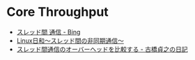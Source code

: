 Core Throughput
===============

* [スレッド間 通信 - Bing](http://www.bing.com/search?q=%E3%82%B9%E3%83%AC%E3%83%83%E3%83%89%E9%96%93+%E9%80%9A%E4%BF%A1&qs=n&form=QBRE&pq=%E3%82%B9%E3%83%AC%E3%83%83%E3%83%89%E9%96%93+%E9%80%9A%E4%BF%A1&sc=0-0&sp=-1&sk=)
* [Linux日和～スレッド間の非同期通信～](http://linux-biyori.sakura.ne.jp/program/pr_sigqueue.php)
* [スレッド間通信のオーバーヘッドを比較する - 古橋貞之の日記](http://d.hatena.ne.jp/viver/20081015/p1)
